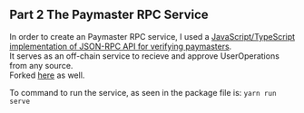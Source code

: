 ## Part 2 The Paymaster RPC Service
In order to create an Paymaster RPC service, I used a [JavaScript/TypeScript implementation of JSON-RPC API for verifying paymasters](https://github.com/hangleang/verifying-paymaster-rpc).  
It serves as an off-chain service to recieve and approve UserOperations from any source.  
Forked [here](https://github.com/Shloyem/verifying-paymaster-rpc) as well.  

To command to run the service, as seen in the package file is:
    ```
    yarn run serve
    ```